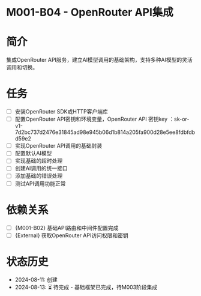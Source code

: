 # M001-B04 - OpenRouter API集成

# 简介
集成OpenRouter API服务，建立AI模型调用的基础架构，支持多种AI模型的灵活调用和切换。

# 任务
- [ ] 安装OpenRouter SDK或HTTP客户端库
- [ ] 配置OpenRouter API密钥和环境变量，OpenRouter API 密钥key ：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
- [ ] 实现OpenRouter API调用的基础封装
- [ ] 配置默认AI模型
- [ ] 实现基础的超时处理
- [ ] 创建AI调用的统一接口
- [ ] 添加基础的错误处理
- [ ] 测试API调用功能正常

# 依赖关系
- [ ] {M001-B02} 基础API路由和中间件配置完成
- [ ] {External} 获取OpenRouter API访问权限和密钥

# 状态历史
- 2024-08-11: 创建
- 2024-08-13: ⏳ 待完成 - 基础框架已完成，待M003阶段集成
